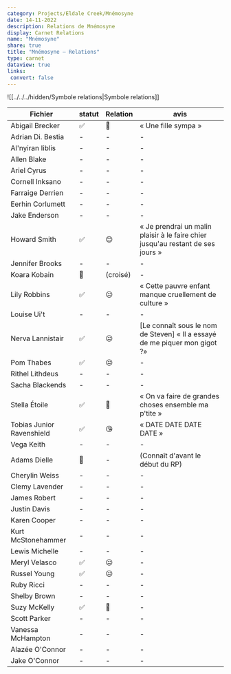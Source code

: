 ```yaml
---
category: Projects/Eldale Creek/Mnémosyne
date: 14-11-2022
description: Relations de Mnémosyne
display: Carnet Relations
name: "Mnémosyne"
share: true
title: "Mnémosyne — Relations"
type: carnet
dataview: true
links:
 convert: false
---
```


![[../../../hidden/Symbole relations|Symbole relations]]

| Fichier                                                                                      | statut | Relation | avis                                                                            |
| -------------------------------------------------------------------------------------------- | ------ | -------- | ------------------------------------------------------------------------------- |
| Abigail Brecker                     | ✅      | 🙂       | « Une fille sympa »                                                             |
| Adrian Di. Bestia                 | \-     | \-       | \-                                                                              |
| Al'nyiran Iiblis                   | \-     | \-       | \-                                                                              |
| Allen Blake                             | \-     | \-       | \-                                                                              |
| Ariel Cyrus                             | \-     | \-       | \-                                                                              |
| Cornell Inksano                     | \-     | \-       | \-                                                                              |
| Farraige Derrien                   | \-     | \-       | \-                                                                              |
| Eerhin Corlumett                   | \-     | \-       | \-                                                                              |
| Jake Enderson                         | \-     | \-       | \-                                                                              |
| Howard Smith                           | ✅      | 😊       | « Je prendrai un malin plaisir à le faire chier jusqu'au restant de ses jours » |
| Jennifer Brooks                     | \-     | \-       | \-                                                                              |
| Koara Kobain                           | 👀     | (croisé) | \-                                                                              |
| Lily Robbins                           | ✅      | 😐       | « Cette pauvre enfant manque cruellement de culture »                           |
| Louise Ui't                             | \-     | \-       | \-                                                                              |
| Nerva Lannistair                   | ✅      | 😐       | [Le connaît sous le nom de Steven] « Il a essayé de me piquer mon gigot ?»      |
| Pom Thabes                               | ✅      | 😐       | \-                                                                              |
| Rithel Lithdeus                     | \-     | \-       | \-                                                                              |
| Sacha Blackends                     | \-     | \-       | \-                                                                              |
| Stella Étoile                         | ✅      | 🤩       | « On va faire de grandes choses ensemble ma p'tite »                            |
| Tobias Junior Ravenshield | ✅      | 😘       | « DATE DATE DATE DATE »                                                         |
| Vega Keith                               | \-     | \-       | \-                                                                              |
| Adams Dielle                          | 💭     | \-       | (Connaît d'avant le début du RP)                                                |
| Cherylin Weiss                      | \-     | \-       | \-                                                                              |
| Clemy Lavender                      | \-     | \-       | \-                                                                              |
| James Robert                          | \-     | \-       | \-                                                                              |
| Justin Davis                          | \-     | \-       | \-                                                                              |
| Karen Cooper                          | \-     | \-       | \-                                                                              |
| Kurt McStonehammer              | \-     | \-       | \-                                                                              |
| Lewis Michelle                      | \-     | \-       | \-                                                                              |
| Meryl Velasco                        | ✅      | 😐       | \-                                                                              |
| Russel Young                          | ✅      | 😐       | \-                                                                              |
| Ruby Ricci                              | \-     | \-       | \-                                                                              |
| Shelby Brown                          | \-     | \-       | \-                                                                              |
| Suzy McKelly                          | ✅      | 🥰       | \-                                                                              |
| Scott Parker                          | \-     | \-       | \-                                                                              |
| Vanessa McHampton                | \-     | \-       | \-                                                                              |
| Alazée O'Connor              | \-     | \-       | \-                                                                              |
| Jake O'Connor                  | \-     | \-       | \-                                                                              |

